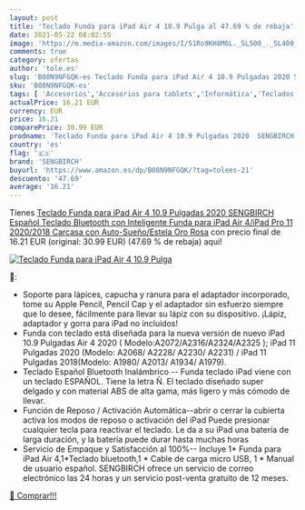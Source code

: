 ```yaml
---
layout: post
title: 'Teclado Funda para iPad Air 4 10.9 Pulga al 47.69 % de rebaja'
date: 2021-05-22 08:02:55
image: 'https://m.media-amazon.com/images/I/51Ro9KH8M6L._SL500_._SL400_.jpg'
comments: true
category: ofertas
author: 'tole.es'
slug: 'B08N9NFGQK-es Teclado Funda para iPad Air 4 10.9 Pulgadas 2020 SENGBIRCH...'
sku: 'B08N9NFGQK-es'
tags: [ 'Accesorios','Accesorios para tablets','Informática','Teclados para tablets','ipad','sengbirch', ]
actualPrice: 16.21 EUR
currency: EUR
price: 16.21
comparePrice: 30.99 EUR
prodname: 'Teclado Funda para iPad Air 4 10.9 Pulgadas 2020  SENGBIRCH Español Teclado Bluetooth con Inteligente Funda para iPad Air 4/iPad Pro 11 2020/2018 Carcasa con Auto-Sueño/Estela Oro Rosa'
country: 'es'
flag: '🇪🇸'
brand: 'SENGBIRCH'
buyurl: 'https://www.amazon.es/dp/B08N9NFGQK/?tag=tolees-21'
descuento: '47.69'
average: '16.21'
---
```


Tienes [Teclado Funda para iPad Air 4 10.9 Pulgadas 2020  SENGBIRCH Español Teclado Bluetooth con Inteligente Funda para iPad Air 4/iPad Pro 11 2020/2018 Carcasa con Auto-Sueño/Estela Oro Rosa](https://www.amazon.es/dp/B08N9NFGQK/?tag=tolees-21) con precio final de  16.21 EUR (original: 30.99 EUR) (47.69 %  de rebaja) aqui!

[![Teclado Funda para iPad Air 4 10.9 Pulga](https://m.media-amazon.com/images/I/51Ro9KH8M6L._SL500_._SL400_.jpg)](https://www.amazon.es/dp/B08N9NFGQK/?tag=tolees-21)

🔎:

- Soporte para lápices, capucha y ranura para el adaptador incorporado, tome su Apple Pencil, Pencil Cap y el adaptador sin esfuerzo siempre que lo desee, fácilmente para llevar su lápiz con su dispositivo. ¡Lápiz, adaptador y gorra para iPad no incluidos!
- Funda con teclado está diseñada para la nueva versión de nuevo iPad 10.9 Pulgadas Air 4 2020 ( Modelo:A2072/A2316/A2324/A2325 ); iPad 11 Pulgadas 2020 (Modelo: A2068/ A2228/ A2230/ A2231) / iPad 11 Pulgadas 2018(Modelo: A1980/ A2013/ A1934/ A1979).
- Teclado Español Bluetooth Inalámbrico -- Funda teclado iPad viene con un teclado ESPAÑOL. Tiene la letra Ñ. El teclado diseñado super delgado y con material ABS de alta gama, más ligero y más cómodo de llevar.
- Función de Reposo / Activación Automática--abrir o cerrar la cubierta activa los modos de reposo o activación del iPad Puede presionar cualquier tecla para reactivar el teclado. Le da a su iPad una batería de larga duración, y la batería puede durar hasta muchas horas
- Servicio de Empaque y Satisfacción al 100%-- Incluye 1* Funda para iPad Air 4,1*Teclado bluetooth,1 * Cable de carga micro USB, 1 * Manual de usuario español. SENGBIRCH ofrece un servicio de correo electrónico las 24 horas y un servicio post-venta gratuito de 12 meses.

[🛒 Comprar!!!](https://www.amazon.es/dp/B08N9NFGQK/?tag=tolees-21)
